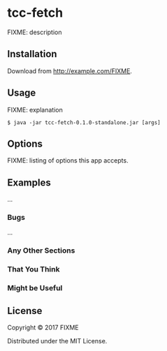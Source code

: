 # tcc-fetch

FIXME: description

## Installation

Download from http://example.com/FIXME.

## Usage

FIXME: explanation

    $ java -jar tcc-fetch-0.1.0-standalone.jar [args]

## Options

FIXME: listing of options this app accepts.

## Examples

...

### Bugs

...

### Any Other Sections
### That You Think
### Might be Useful

## License

Copyright © 2017 FIXME

Distributed under the MIT License.
